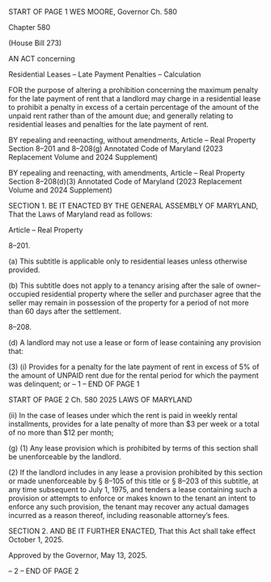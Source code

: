 START OF PAGE 1
WES MOORE, Governor Ch. 580

Chapter 580

(House Bill 273)

AN ACT concerning

Residential Leases – Late Payment Penalties – Calculation

FOR the purpose of altering a prohibition concerning the maximum penalty for the late
payment of rent that a landlord may charge in a residential lease to prohibit a
penalty in excess of a certain percentage of the amount of the unpaid rent rather
than of the amount due; and generally relating to residential leases and penalties
for the late payment of rent.

BY repealing and reenacting, without amendments,
Article – Real Property
Section 8–201 and 8–208(g)
Annotated Code of Maryland
(2023 Replacement Volume and 2024 Supplement)

BY repealing and reenacting, with amendments,
Article – Real Property
Section 8–208(d)(3)
Annotated Code of Maryland
(2023 Replacement Volume and 2024 Supplement)

SECTION 1. BE IT ENACTED BY THE GENERAL ASSEMBLY OF MARYLAND,
That the Laws of Maryland read as follows:

Article – Real Property

8–201.

(a) This subtitle is applicable only to residential leases unless otherwise provided.

(b) This subtitle does not apply to a tenancy arising after the sale of
owner–occupied residential property where the seller and purchaser agree that the seller
may remain in possession of the property for a period of not more than 60 days after the
settlement.

8–208.

(d) A landlord may not use a lease or form of lease containing any provision that:

(3) (i) Provides for a penalty for the late payment of rent in excess of
5% of the amount of UNPAID rent due for the rental period for which the payment was
delinquent; or
– 1 –
END OF PAGE 1

START OF PAGE 2
Ch. 580 2025 LAWS OF MARYLAND

(ii) In the case of leases under which the rent is paid in weekly rental
installments, provides for a late penalty of more than $3 per week or a total of no more than
$12 per month;

(g) (1) Any lease provision which is prohibited by terms of this section shall be
unenforceable by the landlord.

(2) If the landlord includes in any lease a provision prohibited by this
section or made unenforceable by § 8–105 of this title or § 8–203 of this subtitle, at any time
subsequent to July 1, 1975, and tenders a lease containing such a provision or attempts to
enforce or makes known to the tenant an intent to enforce any such provision, the tenant
may recover any actual damages incurred as a reason thereof, including reasonable
attorney’s fees.

SECTION 2. AND BE IT FURTHER ENACTED, That this Act shall take effect
October 1, 2025.

Approved by the Governor, May 13, 2025.

– 2 –
END OF PAGE 2